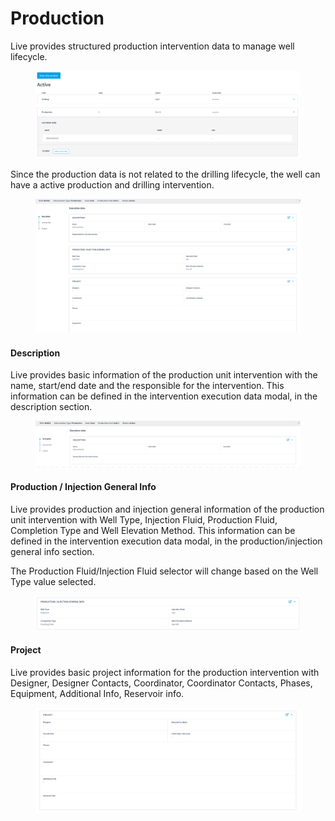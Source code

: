 # Production

Live provides structured production intervention data to manage well lifecycle.&#x20;

<figure><img src="../../.gitbook/assets/introprodinter.png" alt=""><figcaption></figcaption></figure>

Since the production data is not related to the drilling lifecycle, the well can have a active production and drilling intervention.

<figure><img src="../../.gitbook/assets/interprodinfo.png" alt=""><figcaption></figcaption></figure>

#### Description

Live provides basic information of the production unit intervention with the name, start/end date and the responsible for the intervention. This information can be defined in the intervention execution data modal, in the description section.

<figure><img src="../../.gitbook/assets/descriptionprodinter.png" alt=""><figcaption></figcaption></figure>

#### Production / Injection General Info

Live provides production and injection general information of the production unit intervention with Well Type, Injection Fluid, Production Fluid, Completion Type and Well Elevation Method. This information can be defined in the intervention execution data modal, in the production/injection general info section.

The Production Fluid/Injection Fluid selector will change based on the Well Type value selected.

<figure><img src="../../.gitbook/assets/generalprodinfo.png" alt=""><figcaption></figcaption></figure>

#### Project

Live provides basic project information for the production intervention with Designer, Designer Contacts, Coordinator, Coordinator Contacts, Phases, Equipment, Additional Info, Reservoir info.

<figure><img src="../../.gitbook/assets/projectprodinfo.png" alt=""><figcaption></figcaption></figure>
